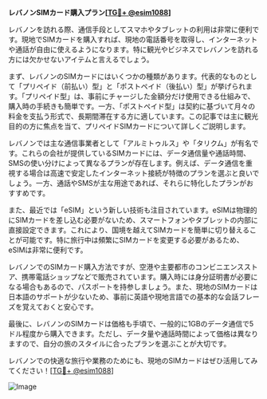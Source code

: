 **レバノンSIMカード購入プラン[[TG💪+ @esim1088](https://t.me/s/esim1088)]**

レバノンを訪れる際、通信手段としてスマホやタブレットの利用は非常に便利です。現地でSIMカードを購入すれば、現地の電話番号を取得し、インターネットや通話が自由に使えるようになります。特に観光やビジネスでレバノンを訪れる方には欠かせないアイテムと言えるでしょう。

まず、レバノンのSIMカードにはいくつかの種類があります。代表的なものとして「プリペイド（前払い）型」と「ポストペイド（後払い）型」が挙げられます。「プリペイド型」は、事前にチャージした金額分だけ使用できる仕組みで、購入時の手続きも簡単です。一方、「ポストペイド型」は契約に基づいて月々の料金を支払う形式で、長期間滞在する方に適しています。この記事では主に観光目的の方に焦点を当て、プリペイドSIMカードについて詳しくご説明します。

レバノンでは主な通信事業者として「アルミトゥルス」や「タリクム」が有名です。これらの会社が提供しているSIMカードには、データ通信量や通話時間、SMSの使い分けによって異なるプランが存在します。例えば、データ通信を重視する場合は高速で安定したインターネット接続が特徴のプランを選ぶと良いでしょう。一方、通話やSMSが主な用途であれば、それらに特化したプランがおすすめです。

また、最近では「eSIM」という新しい技術も注目されています。eSIMは物理的にSIMカードを差し込む必要がないため、スマートフォンやタブレットの内部に直接設定できます。これにより、国境を越えてSIMカードを簡単に切り替えることが可能です。特に旅行中は頻繁にSIMカードを変更する必要があるため、eSIMは非常に便利です。

レバノンでのSIMカード購入方法ですが、空港や主要都市のコンビニエンスストア、携帯電話ショップなどで販売されています。購入時には身分証明書が必要になる場合もあるので、パスポートを持参しましょう。また、現地のSIMカードは日本語のサポートが少ないため、事前に英語や現地言語での基本的な会話フレーズを覚えておくと安心です。

最後に、レバノンのSIMカードは価格も手頃で、一般的に1GBのデータ通信で5ドル程度から購入できます。ただし、データ量や通話時間によって価格は異なりますので、自分の旅のスタイルに合ったプランを選ぶことが大切です。

レバノンでの快適な旅行や業務のためにも、現地のSIMカードはぜひ活用してみてください！[[TG💪+ @esim1088](https://t.me/s/esim1088)]

![Image](https://i.postimg.cc/Y0z9fWf4/image.png)